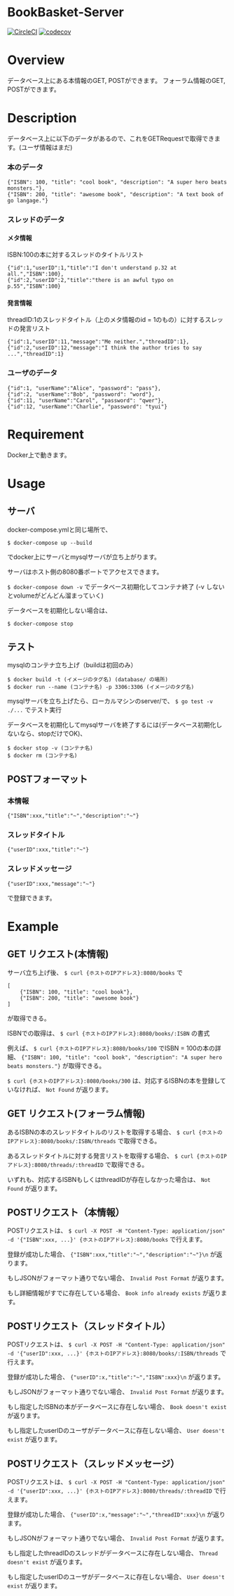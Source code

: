 BookBasket-Server
===

[![CircleCI](https://circleci.com/gh/think-book/BookBasket-Server.svg?style=shield)](https://circleci.com/gh/think-book/BookBasket-Server)
[![codecov](https://codecov.io/gh/think-book/BookBasket-Server/branch/master/graph/badge.svg)](https://codecov.io/gh/think-book/BookBasket-Server)

# Overview

データベース上にある本情報のGET, POSTができます。
フォーラム情報のGET, POSTができます。


# Description

データベース上に以下のデータがあるので、これをGETRequestで取得できます。(ユーザ情報はまだ)


### 本のデータ
```
{"ISBN": 100, "title": "cool book", "description": "A super hero beats monsters."},
{"ISBN": 200, "title": "awesome book", "description": "A text book of go langage."}
```

### スレッドのデータ

#### メタ情報
ISBN:100の本に対するスレッドのタイトルリスト
```
{"id":1,"userID":1,"title":"I don't understand p.32 at all.","ISBN":100},
{"id":2,"userID":2,"title":"there is an awful typo on p.55","ISBN":100}
```

#### 発言情報
threadID:1のスレッドタイトル（上のメタ情報のid = 1のもの）に対するスレッドの発言リスト
```
{"id":1,"userID":11,"message":"Me neither.","threadID":1},
{"id":2,"userID":12,"message":"I think the author tries to say ...","threadID":1}
```

### ユーザのデータ

```
{"id":1, "userName":"Alice", "password": "pass"},
{"id":2, "userName":"Bob", "password": "word"},
{"id":11, "userName":"Carol", "password": "qwer"},
{"id":12, "userName":"Charlie", "password": "tyui"}
```


# Requirement

Docker上で動きます。

# Usage

## サーバ

docker-compose.ymlと同じ場所で、
```
$ docker-compose up --build
```
でdocker上にサーバとmysqlサーバが立ち上がります。

サーバはホスト側の8080番ポートでアクセスできます。

`$ docker-compose down -v`
でデータベース初期化してコンテナ終了
(-v しないとvolumeがどんどん溜まっていく)

データベースを初期化しない場合は、

`$ docker-compose stop`

## テスト

mysqlのコンテナ立ち上げ（buildは初回のみ）
```
$ docker build -t (イメージのタグ名) (database/ の場所)
$ docker run --name (コンテナ名) -p 3306:3306 (イメージのタグ名)
```

mysqlサーバを立ち上げたら、ローカルマシンのserver/で、
`$ go test -v ./...`
でテスト実行

データベースを初期化してmysqlサーバを終了するには(データベース初期化しないなら、stopだけでOK)、
```
$ docker stop -v (コンテナ名)
$ docker rm (コンテナ名)
```


## POSTフォーマット

### 本情報
`{"ISBN":xxx,"title":"~","description":"~"}`

### スレッドタイトル
`{"userID":xxx,"title":"~"}`

### スレッドメッセージ
`{"userID":xxx,"message":"~"}`

で登録できます。

# Example

## GET リクエスト(本情報)
サーバ立ち上げ後、
`$ curl {ホストのIPアドレス}:8080/books`
で
```
[
    {"ISBN": 100, "title": "cool book"},
    {"ISBN": 200, "title": "awesome book"}
]
```
が取得できる。

ISBNでの取得は、
`$ curl {ホストのIPアドレス}:8080/books/:ISBN`
の書式

例えば、
`$ curl {ホストのIPアドレス}:8080/books/100`
でISBN = 100の本の詳細、
`{"ISBN": 100, "title": "cool book", "description": "A super hero beats monsters."}`
が取得できる。

`$ curl {ホストのIPアドレス}:8080/books/300`
は、対応するISBNの本を登録していなければ、
`Not Found`
が返ります。

## GET リクエスト(フォーラム情報)
あるISBNの本のスレッドタイトルのリストを取得する場合、
`$ curl {ホストのIPアドレス}:8080/books/:ISBN/threads`
で取得できる。

あるスレッドタイトルに対する発言リストを取得する場合、
`$ curl {ホストのIPアドレス}:8080/threads/:threadID`
で取得できる。

いずれも、対応するISBNもしくはthreadIDが存在しなかった場合は、
`Not Found`
が返ります。

## POSTリクエスト（本情報）

POSTリクエストは、
`$ curl -X POST -H "Content-Type: application/json" -d '{"ISBN":xxx, ...}' {ホストのIPアドレス}:8080/books`
で行えます。

登録が成功した場合、
`{"ISBN":xxx,"title":"~","description":"~"}\n`
が返ります。

もしJSONがフォーマット通りでない場合、
`Invalid Post Format`
が返ります。

もし詳細情報がすでに存在している場合、
`Book info already exists`
が返ります。


## POSTリクエスト（スレッドタイトル）

POSTリクエストは、
`$ curl -X POST -H "Content-Type: application/json" -d '{"userID":xxx, ...}' {ホストのIPアドレス}:8080/books/:ISBN/threads`
で行えます。

登録が成功した場合、
`{"userID":x,"title":"~","ISBN":xxx}\n`
が返ります。

もしJSONがフォーマット通りでない場合、
`Invalid Post Format`
が返ります。

もし指定したISBNの本がデータベースに存在しない場合、
`Book doesn't exist`
が返ります。

もし指定したuserIDのユーザがデータベースに存在しない場合、
`User doesn't exist`
が返ります。


## POSTリクエスト（スレッドメッセージ）

POSTリクエストは、
`$ curl -X POST -H "Content-Type: application/json" -d '{"userID":xxx, ...}' {ホストのIPアドレス}:8080/threads/:threadID`
で行えます。

登録が成功した場合、
`{"userID":x,"message":"~","threadID":xxx}\n`
が返ります。

もしJSONがフォーマット通りでない場合、
`Invalid Post Format`
が返ります。

もし指定したthreadIDのスレッドがデータベースに存在しない場合、
`Thread doesn't exist`
が返ります。

もし指定したuserIDのユーザがデータベースに存在しない場合、
`User doesn't exist`
が返ります。
